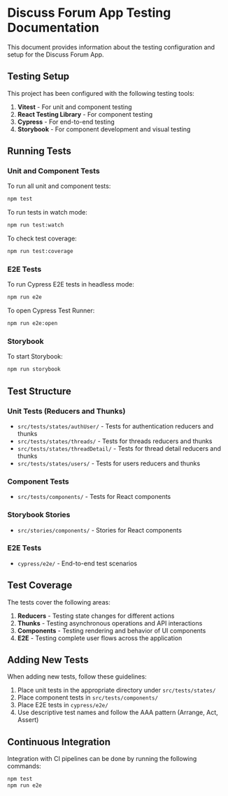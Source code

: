 # Discuss Forum App Testing Documentation

This document provides information about the testing configuration and setup for the Discuss Forum App.

## Testing Setup

This project has been configured with the following testing tools:

1. **Vitest** - For unit and component testing
2. **React Testing Library** - For component testing
3. **Cypress** - For end-to-end testing
4. **Storybook** - For component development and visual testing

## Running Tests

### Unit and Component Tests

To run all unit and component tests:

```bash
npm test
```

To run tests in watch mode:

```bash
npm run test:watch
```

To check test coverage:

```bash
npm run test:coverage
```

### E2E Tests

To run Cypress E2E tests in headless mode:

```bash
npm run e2e
```

To open Cypress Test Runner:

```bash
npm run e2e:open
```

### Storybook

To start Storybook:

```bash
npm run storybook
```

## Test Structure

### Unit Tests (Reducers and Thunks)

- `src/tests/states/authUser/` - Tests for authentication reducers and thunks
- `src/tests/states/threads/` - Tests for threads reducers and thunks
- `src/tests/states/threadDetail/` - Tests for thread detail reducers and thunks
- `src/tests/states/users/` - Tests for users reducers and thunks

### Component Tests

- `src/tests/components/` - Tests for React components

### Storybook Stories

- `src/stories/components/` - Stories for React components

### E2E Tests

- `cypress/e2e/` - End-to-end test scenarios

## Test Coverage

The tests cover the following areas:

1. **Reducers** - Testing state changes for different actions
2. **Thunks** - Testing asynchronous operations and API interactions
3. **Components** - Testing rendering and behavior of UI components
4. **E2E** - Testing complete user flows across the application

## Adding New Tests

When adding new tests, follow these guidelines:

1. Place unit tests in the appropriate directory under `src/tests/states/`
2. Place component tests in `src/tests/components/`
3. Place E2E tests in `cypress/e2e/`
4. Use descriptive test names and follow the AAA pattern (Arrange, Act, Assert)

## Continuous Integration

Integration with CI pipelines can be done by running the following commands:

```bash
npm test
npm run e2e
```
